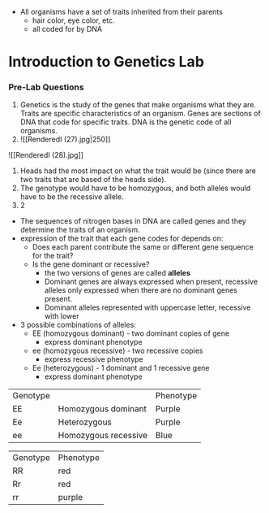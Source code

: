 - All organisms have a set of traits inherited from their parents
	- hair color, eye color, etc. 
	- all coded for by DNA

# Introduction to Genetics Lab

### Pre-Lab Questions
1.  Genetics is the study of the genes that make organisms what they are. Traits are specific characteristics of an organism. Genes are sections of DNA that code for specific traits. DNA is the genetic code of all organisms.
2. ![[RenderedI (27).jpg|250]]


![[RenderedI (28).jpg]]

1. Heads had the most impact on what the trait would be (since there are two traits that are based of the heads side).
2. The genotype would have to be homozygous, and both alleles would have to be the recessive allele.
3. 2


- The sequences of nitrogen bases in DNA are called genes and they determine the traits of an organism.
- expression of the trait that each gene codes for depends on:
	- Does each parent contribute the same or different gene sequence for the trait?
	- Is the gene dominant or recessive?
		- the two versions of genes are called **alleles**
		- Dominant genes are always expressed when present, recessive alleles only expressed when there are no dominant genes present.
		- Dominant alleles represented with uppercase letter, recessive with lower
- 3 possible combinations of alleles:
	- EE (homozygous dominant) - two dominant copies of gene
		- express dominant phenotype
	- ee (homozygous recessive) - two recessive copies
		- express recessive phenotype
	- Ee (heterozygous) - 1 dominant and 1 recessive gene
		- express dominant phenotype

|   |   |   |
|---|---|---|
|Genotype||Phenotype|
|EE|Homozygous dominant|Purple|
|Ee|Heterozygous|Purple|
|ee|Homozygous recessive|Blue|

|   |   |
|---|---|
|Genotype|Phenotype|
|RR|red|
|Rr|red|
|rr|purple|

